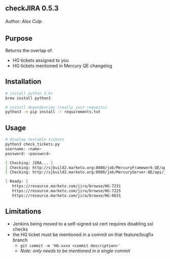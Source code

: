 ## checkJIRA 0.5.3
###### Author: Alex Culp

## Purpose
Returns the overlap of:

   - HG tickets assigned to you
   - HG tickets mentioned in Mercury QE changelog

## Installation

```bash
# install python 3.6+
brew install python3

# install dependencies (really just requests)
python3 -m pip install -r requirements.txt
```

## Usage

```bash
# display testable tickets
python3 check_tickets.py
username: <name>
password: <password>

[ Checking: JIRA... ]
[ Checking: http://sjbuild2.marketo.org:8080/job/MercuryFramework-QE/api/json... ]
[ Checking: http://sjbuild2.marketo.org:8080/job/MercuryServer-QE/api/json... ]

[ Ready: ]
   https://resource.marketo.com/jira/browse/HG-7231
   https://resource.marketo.com/jira/browse/HG-7225
   https://resource.marketo.com/jira/browse/HG-6631
```

## Limitations

- Jenkins being moved to a self-signed ssl cert requires disabling ssl checks
- the HG ticket must be mentioned in a commit on that feature/bugfix branch
   - `git commit -m 'HG-xxxx <commit description>'`
   - _Note: only needs to be mentioned in a single commit_
